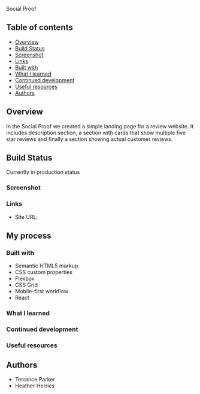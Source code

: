 Social Proof

## Table of contents

- [Overview](#overview)
- [Build Status](#build-status)
- [Screenshot](#screenshot)
- [Links](#links)
- [Built with](#built-with)
- [What I learned](#what-i-learned)
- [Continued development](#continued-development)
- [Useful resources](#useful-resources)
- [Authors](#author)

## Overview

In the Social Proof we created a simple landing page for a review website. It includes description section, a section with cards that show multiple five star reviews and finally a section showing actual customer reviews.

## Build Status

Currently in production status

### Screenshot

### Links

- Site URL:

## My process

### Built with

- Semantic HTML5 markup
- CSS custom properties
- Flexbox
- CSS Grid
- Mobile-first workflow
- React

### What I learned

### Continued development

### Useful resources

## Authors

- Terrance Parker
- Heather Herries
